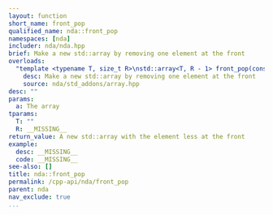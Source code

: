 ```yaml
---
layout: function
short_name: front_pop
qualified_name: nda::front_pop
namespaces: [nda]
includer: nda/nda.hpp
brief: Make a new std::array by removing one element at the front
overloads:
  "template <typename T, size_t R>\nstd::array<T, R - 1> front_pop(const std::array<T, R> & a)":
    desc: Make a new std::array by removing one element at the front
    source: nda/std_addons/array.hpp
desc: ""
params:
  a: The array
tparams:
  T: ""
  R: __MISSING__
return_value: A new std::array with the element less at the front
example:
  desc: __MISSING__
  code: __MISSING__
see-also: []
title: nda::front_pop
permalink: /cpp-api/nda/front_pop
parent: nda
nav_exclude: true
...
```


